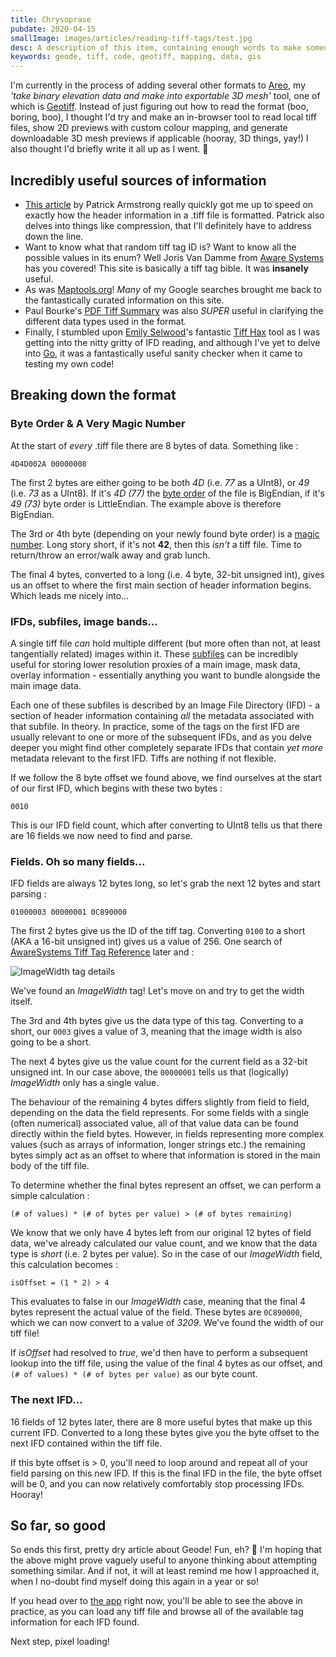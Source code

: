 ```yaml
---
title: Chrysoprase
pubdate: 2020-04-15
smallImage: images/articles/reading-tiff-tags/test.jpg
desc: A description of this item, containing enough words to make someone interested in clicking through...
keywords: geode, tiff, code, geotiff, mapping, data, gis
---
```


I'm currently in the process of adding several other formats to [Areo](/projects/areo), my _'take binary elevation data and make into exportable 3D mesh'_ tool, one of which is [Geotiff](https://earthdata.nasa.gov/esdis/eso/standards-and-references/geotiff). Instead of just figuring out how to read the format (boo, boring, boo), I thought I'd try and make an in-browser tool to read local tiff files, show 2D previews with custom colour mapping, and generate downloadable 3D mesh previews if applicable (hooray, 3D things, yay!) I also thought I'd briefly write it all up as I went. 👋

## Incredibly useful sources of information
* [This article](https://medium.com/planet-stories/reading-a-single-tiff-pixel-without-any-tiff-tools-fcbd43d8bd24) by Patrick Armstrong really quickly got me up to speed on exactly how the header information in a .tiff file is formatted. Patrick also delves into things like compression, that I'll definitely have to address down the line.
* Want to know what that random tiff tag ID is? Want to know all the possible values in its enum? Well Joris Van Damme from [Aware Systems](https://www.awaresystems.be/imaging/tiff/tifftags.html) has you covered! This site is basically a tiff tag bible. It was __insanely__ useful.
* As was [Maptools.org](http://geotiff.maptools.org/spec/geotiff1.html)! _Many_ of my Google searches brought me back to the fantastically curated information on this site.
* Paul Bourke's [PDF Tiff Summary](http://paulbourke.net/dataformats/tiff/tiff_summary.pdf) was also _SUPER_ useful in clarifying the different data types used in the format.
* Finally, I stumbled upon [Emily Selwood](https://twitter.com/emilywselwood)'s fantastic [Tiff Hax](https://github.com/emilyselwood/tiffhax) tool as I was getting into the nitty gritty of IFD reading, and although I've yet to delve into [Go](https://golang.org/), it was a fantastically useful sanity checker when it came to testing my own code!

## Breaking down the format
### Byte Order & A Very Magic Number
At the start of _every_ .tiff file there are 8 bytes of data. Something like :

    4D4D002A 00000008

The first 2 bytes are either going to be both _4D_ (i.e. _77_ as a UInt8), or _49_ (i.e. _73_ as a UInt8). If it's _4D (77)_ the [byte order](https://www.geeksforgeeks.org/little-and-big-endian-mystery/) of the file is BigEndian, if it's _49 (73)_ byte order is LittleEndian. The example above is therefore BigEndian.

The 3rd or 4th byte (depending on your newly found byte order) is a [magic number](https://en.wikipedia.org/wiki/Magic_number_(programming)). Long story short, if it's not __42__, then this _isn't_ a tiff file. Time to return/throw an error/walk away and grab lunch.

The final 4 bytes, converted to a long (i.e. 4 byte, 32-bit unsigned int), gives us an offset to where the first main section of header information begins. Which leads me nicely into...

### IFDs, subfiles, image bands...

A single tiff file _can_ hold multiple different (but more often than not, at least tangentially related) images within it. These [subfiles](https://en.wikipedia.org/wiki/TIFF#Multiple_subfiles) can be incredibly useful for storing lower resolution proxies of a main image, mask data, overlay information - essentially anything you want to bundle alongside the main image data.

Each one of these subfiles is described by an Image File Directory (IFD) - a section of header information containing _all_ the metadata associated with that subfile. In theory. In practice, some of the tags on the first IFD are usually relevant to one or more of the subsequent IFDs, and as you delve deeper you might find other completely separate IFDs that contain _yet more_ metadata relevant to the first IFD. Tiffs are nothing if not flexible.

If we follow the 8 byte offset we found above, we find ourselves at the start of our first IFD, which begins with these two bytes :

    0010

This is our IFD field count, which after converting to UInt8 tells us that there are 16 fields we now need to find and parse.

### Fields. Oh so many fields...

IFD fields are always 12 bytes long, so let's grab the next 12 bytes and start parsing :

    01000003 00000001 0C890000

The first 2 bytes give us the ID of the tiff tag. Converting `0100` to a short (AKA a 16-bit unsigned int) gives us a value of 256. One search of [AwareSystems Tiff Tag Reference](https://www.awaresystems.be/imaging/tiff/tifftags/search.html?q=256&Submit=Find+Tags) later and :

![ImageWidth tag details](images/articles/reading-tiff-tags/imageWidthTag.png)

We've found an _ImageWidth_ tag! Let's move on and try to get the width itself.

The 3rd and 4th bytes give us the data type of this tag. Converting to a short, our `0003` gives a value of 3, meaning that the image width is also going to be a short.

The next 4 bytes give us the value count for the current field as a 32-bit unsigned int. In our case above, the `00000001` tells us that (logically) _ImageWidth_ only has a single value. 

The behaviour of the remaining 4 bytes differs slightly from field to field, depending on the data the field represents. For some fields with a single (often numerical) associated value, all of that value data can be found directly within the field bytes. However, in fields representing more complex values (such as arrays of information, longer strings etc.) the remaining bytes simply act as an offset to where that information is stored in the main body of the tiff file.

To determine whether the final bytes represent an offset, we can perform a simple calculation : 

    (# of values) * (# of bytes per value) > (# of bytes remaining)

We know that we only have 4 bytes left from our original 12 bytes of field data, we've already calculated our value count, and we know that the data type is _short_ (i.e. 2 bytes per value). So in the case of our _ImageWidth_ field, this calculation becomes :

    isOffset = (1 * 2) > 4

This evaluates to false in our _ImageWidth_ case, meaning that the final 4 bytes represent the actual value of the field. These bytes are `0C890000`, which we can now convert to a value of _3209_. We've found the width of our tiff file!

If _isOffset_ had resolved to _true_, we'd then have to perform a subsequent lookup into the tiff file, using the value of the final 4 bytes as our offset, and `(# of values) * (# of bytes per value)` as our byte count.

### The next IFD...

16 fields of 12 bytes later, there are 8 more useful bytes that make up this current IFD. Converted to a long these bytes give you the byte offset to the next IFD contained within the tiff file. 

If this byte offset is > 0, you'll need to loop around and repeat all of your field parsing on this new IFD. If this is the final IFD in the file, the byte offset will be 0, and you can now relatively comfortably stop processing IFDs. Hooray!

## So far, so good

So ends this first, pretty dry article about Geode! Fun, eh? 😬 I'm hoping that the above might prove vaguely useful to anyone thinking about attempting something similar. And if not, it will at least remind me how I approached it, when I no-doubt find myself doing this again in a year or so!

If you head over to [the app](https://mattbrealey.com/geode) right now, you'll be able to see the above in practice, as you can load any tiff file and browse all of the available tag information for each IFD found.

Next step, pixel loading!